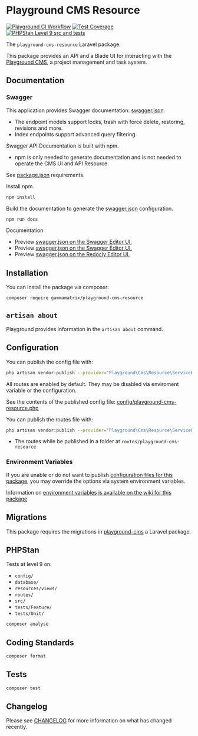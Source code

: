 # Playground CMS Resource

[![Playground CI Workflow](https://github.com/gammamatrix/playground-cms-resource/actions/workflows/ci.yml/badge.svg?branch=develop)](https://raw.githubusercontent.com/gammamatrix/playground-cms-resource/testing/develop/testdox.txt)
[![Test Coverage](https://raw.githubusercontent.com/gammamatrix/playground-cms-resource/testing/develop/coverage.svg)](tests)
[![PHPStan Level 9 src and tests](https://img.shields.io/badge/PHPStan-level%209-brightgreen)](.github/workflows/ci.yml#L120)

The `playground-cms-resource` Laravel package.

This package provides an API and a Blade UI for interacting with the [Playground CMS](https://github.com/gammamatrix/playground-cms), a project management and task system.

## Documentation

### Swagger

This application provides Swagger documentation: [swagger.json](swagger.json).
- The endpoint models support locks, trash with force delete, restoring, revisions and more.
- Index endpoints support advanced query filtering.

Swagger API Documentation is built with npm.
- npm is only needed to generate documentation and is not needed to operate the CMS UI and API Resource.

See [package.json](package.json) requirements.

Install npm.

```sh
npm install
```

Build the documentation to generate the [swagger.json](swagger.json) configuration.

```sh
npm run docs
```

Documentation
- Preview [swagger.json on the Swagger Editor UI.](https://editor.swagger.io/?url=https://raw.githubusercontent.com/gammamatrix/playground-cms-resource/develop/swagger.json)
- Preview [swagger.json on the Swagger Editor UI.](https://editor-next.swagger.io/?url=https://raw.githubusercontent.com/gammamatrix/playground-cms-resource/develop/swagger.json)
- Preview [swagger.json on the Redocly Editor UI.](https://redocly.github.io/redoc/?url=https://raw.githubusercontent.com/gammamatrix/playground-cms-resource/develop/swagger.json)

## Installation

You can install the package via composer:

```bash
composer require gammamatrix/playground-cms-resource
```

## `artisan about`

Playground provides information in the `artisan about` command.

<!-- <img src="resources/docs/artisan-about-playground-cms-resource.png" alt="screenshot of artisan about command with Playground CMS Resource."> -->

## Configuration

You can publish the config file with:

```bash
php artisan vendor:publish --provider="Playground\Cms\Resource\ServiceProvider" --tag="playground-config"
```

All routes are enabled by default. They may be disabled via enviroment variable or the configuration.

See the contents of the published config file: [config/playground-cms-resource.php](config/playground-cms-resource.php)

You can publish the routes file with:
```bash
php artisan vendor:publish --provider="Playground\Cms\Resource\ServiceProvider" --tag="playground-routes"
```
- The routes while be published in a folder at `routes/playground-cms-resource`

### Environment Variables

If you are unable or do not want to publish [configuration files for this package](config/playground-cms-resource.php),
you may override the options via system environment variables.

Information on [environment variables is available on the wiki for this package](https://github.com/gammamatrix/playground-cms-resource/wiki/Environment-Variables)


## Migrations

This package requires the migrations in [playground-cms](https://github.com/gammamatrix/playground-cms) a Laravel package.

## PHPStan

Tests at level 9 on:
- `config/`
- `database/`
- `resources/views/`
- `routes/`
- `src/`
- `tests/Feature/`
- `tests/Unit/`

```sh
composer analyse
```

## Coding Standards

```sh
composer format
```

## Tests

```sh
composer test
```

## Changelog

Please see [CHANGELOG](CHANGELOG.md) for more information on what has changed recently.
